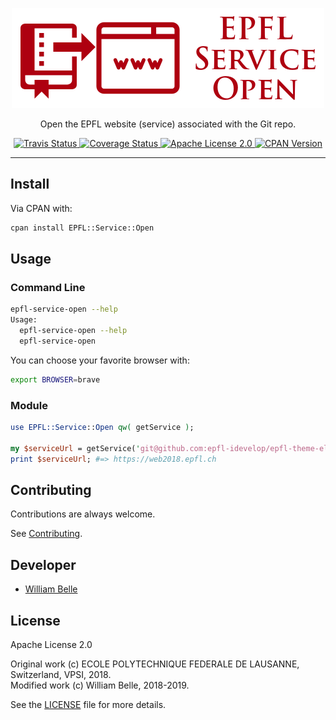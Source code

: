 <p align="center">
  <img alt="EPFL Service Open" src="https://raw.githubusercontent.com/innovativeinnovation/epfl-service-open/master/docs/readme/readme-logo.png">
</p>

<p align="center">
  Open the EPFL website (service) associated with the Git repo.
</p>

<p align="center">
  <a href="https://travis-ci.org/innovativeinnovation/epfl-service-open">
    <img alt="Travis Status" src="https://travis-ci.org/innovativeinnovation/epfl-service-open.svg?branch=master">
  </a>
  <a href="https://coveralls.io/github/innovativeinnovation/epfl-service-open?branch=master">
    <img alt="Coverage Status" src="https://coveralls.io/repos/github/innovativeinnovation/epfl-service-open/badge.svg?branch=master"/>
  </a>
  <a href="https://raw.githubusercontent.com/innovativeinnovation/epfl-service-open/master/LICENSE">
    <img alt="Apache License 2.0" src="https://img.shields.io/badge/license-Apache%202.0-blue.svg">
  </a>
  <a href="https://metacpan.org/release/EPFL-Service-Open">
    <img alt="CPAN Version" src="https://img.shields.io/cpan/v/EPFL-Service-Open.svg">
  </a>
</p>

---

Install
-------

Via CPAN with:

```bash
cpan install EPFL::Service::Open
```

Usage
-----

### Command Line

```bash
epfl-service-open --help
Usage:
  epfl-service-open --help
  epfl-service-open
```

You can choose your favorite browser with:

```bash
export BROWSER=brave
```

### Module

```perl
use EPFL::Service::Open qw( getService );

my $serviceUrl = getService('git@github.com:epfl-idevelop/epfl-theme-elements.git');
print $serviceUrl; #=> https://web2018.epfl.ch
```

Contributing
------------

Contributions are always welcome.

See [Contributing](CONTRIBUTING.md).

Developer
---------

  * [William Belle](https://github.com/williambelle)

License
-------

Apache License 2.0

Original work (c) ECOLE POLYTECHNIQUE FEDERALE DE LAUSANNE, Switzerland, VPSI, 2018.  
Modified work (c) William Belle, 2018-2019.

See the [LICENSE](LICENSE) file for more details.
